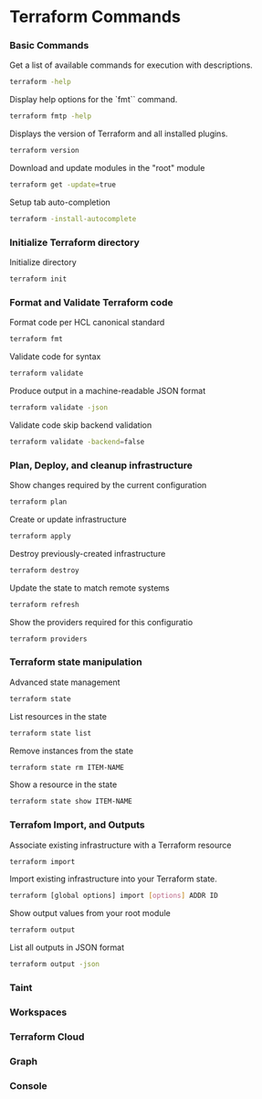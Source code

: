 # Terraform Commands

### Basic Commands

Get a list of available commands for execution with descriptions.

```bash
terraform -help
```

Display help options for the `fmt`` command.

```bash
terraform fmtp -help
```

Displays the version of Terraform and all installed plugins.

```bash
terraform version
```

Download and update modules in the "root" module

```bash
terraform get -update=true
```

Setup tab auto-completion

```bash
terraform -install-autocomplete
```

### Initialize Terraform directory

Initialize directory

```bash
terraform init
```

### Format and Validate Terraform code

Format code per HCL canonical standard

```bash
terraform fmt
```

Validate code for syntax

```bash
terraform validate
```

Produce output in a machine-readable JSON format

```bash
terraform validate -json
```

Validate code skip backend validation

```bash
terraform validate -backend=false
```

### Plan, Deploy, and cleanup infrastructure

Show changes required by the current configuration

```bash
terraform plan
```

Create or update infrastructure

```bash
terraform apply
```

Destroy previously-created infrastructure

```bash
terraform destroy
```

Update the state to match remote systems

```bash
terraform refresh
```

Show the providers required for this configuratio

```bash
terraform providers
```

### Terraform state manipulation

Advanced state management

```bash
terraform state
```

List resources in the state

```bash
terraform state list
```

Remove instances from the state

```bash
terraform state rm ITEM-NAME
```

Show a resource in the state

```bash
terraform state show ITEM-NAME
```

### Terrafom Import, and Outputs

Associate existing infrastructure with a Terraform resource

```bash
terraform import
```

Import existing infrastructure into your Terraform state.

```bash
terraform [global options] import [options] ADDR ID
```

Show output values from your root module

```bash
terraform output
```

List all outputs in JSON format

```bash
terraform output -json
```

### Taint

### Workspaces

### Terraform Cloud

### Graph

### Console